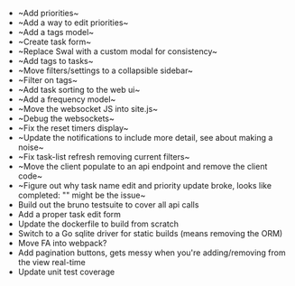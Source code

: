 - ~Add priorities~
- ~Add a way to edit priorities~
- ~Add a tags model~
- ~Create task form~
- ~Replace Swal with a custom modal for consistency~
- ~Add tags to tasks~
- ~Move filters/settings to a collapsible sidebar~
- ~Filter on tags~
- ~Add task sorting to the web ui~
- ~Add a frequency model~
- ~Move the websocket JS into site.js~
- ~Debug the websockets~
- ~Fix the reset timers display~
- ~Update the notifications to include more detail, see about making a noise~
- ~Fix task-list refresh removing current filters~
- ~Move the client populate to an api endpoint and remove the client code~
- ~Figure out why task name edit and priority update broke, looks like completed: "" might be the issue~
- Build out the bruno testsuite to cover all api calls
- Add a proper task edit form
- Update the dockerfile to build from scratch
- Switch to a Go sqlite driver for static builds (means removing the ORM)
- Move FA into webpack?
- Add pagination buttons, gets messy when you're adding/removing from the view real-time
- Update unit test coverage
